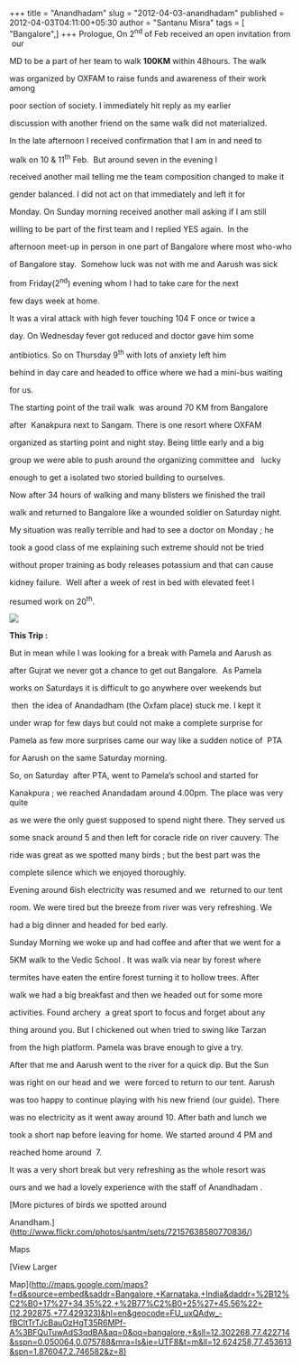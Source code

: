 +++
title = "Anandhadam"
slug = "2012-04-03-anandhadam"
published = 2012-04-03T04:11:00+05:30
author = "Santanu Misra"
tags = [ "Bangalore",]
+++
Prologue, On 2<sup>nd</sup> of Feb received an open invitation from  our

MD to be a part of her team to walk **100KM** within 48hours. The walk

was organized by OXFAM to raise funds and awareness of their work among

poor section of society. I immediately hit reply as my earlier

discussion with another friend on the same walk did not materialized.



In the late afternoon I received confirmation that I am in and need to

walk on 10 & 11<sup>th</sup> Feb.  But around seven in the evening I

received another mail telling me the team composition changed to make it

gender balanced. I did not act on that immediately and left it for

Monday. On Sunday morning received another mail asking if I am still

willing to be part of the first team and I replied YES again.  In the

afternoon meet-up in person in one part of Bangalore where most who-who

of Bangalore stay.  Somehow luck was not with me and Aarush was sick

from Friday(2<sup>nd</sup>) evening whom I had to take care for the next

few days week at home.



It was a viral attack with high fever touching 104 F once or twice a

day. On Wednesday fever got reduced and doctor gave him some

antibiotics. So on Thursday 9<sup>th</sup> with lots of anxiety left him

behind in day care and headed to office where we had a mini-bus waiting

for us.



The starting point of the trail walk  was around 70 KM from Bangalore

after  Kanakpura next to Sangam. There is one resort where OXFAM

organized as starting point and night stay. Being little early and a big

group we were able to push around the organizing committee and   lucky

enough to get a isolated two storied building to ourselves.



Now after 34 hours of walking and many blisters we finished the trail

walk and returned to Bangalore like a wounded soldier on Saturday night.

My situation was really terrible and had to see a doctor on Monday ; he

took a good class of me explaining such extreme should not be tried

without proper training as body releases potassium and that can cause

kidney failure.  Well after a week of rest in bed with elevated feet I

resumed work on 20<sup>th</sup>.



[![](../images/thumbnails/2012-04-03-anandhadam-Anandhadam.jpg)](../images/2012-04-03-anandhadam-Anandhadam.jpg)



**This Trip :**



But in mean while I was looking for a break with Pamela and Aarush as

after Gujrat we never got a chance to get out Bangalore.  As Pamela

works on Saturdays it is difficult to go anywhere over weekends but

 then  the idea of Anandadham (the Oxfam place) stuck me. I kept it

under wrap for few days but could not make a complete surprise for

Pamela as few more surprises came our way like a sudden notice of  PTA

for Aarush on the same Saturday morning.



So, on Saturday  after PTA, went to Pamela’s school and started for

Kanakpura ; we reached Anandadam around 4.00pm. The place was very quite

as we were the only guest supposed to spend night there. They served us

some snack around 5 and then left for coracle ride on river cauvery. The

ride was great as we spotted many birds ; but the best part was the

complete silence which we enjoyed thoroughly.



Evening around 6ish electricity was resumed and we  returned to our tent

room. We were tired but the breeze from river was very refreshing. We

had a big dinner and headed for bed early.



Sunday Morning we woke up and had coffee and after that we went for a

5KM walk to the Vedic School . It was walk via near by forest where

termites have eaten the entire forest turning it to hollow trees. After

walk we had a big breakfast and then we headed out for some more

activities. Found archery  a great sport to focus and forget about any

thing around you. But I chickened out when tried to swing like Tarzan

from the high platform. Pamela was brave enough to give a try.



After that me and Aarush went to the river for a quick dip. But the Sun

was right on our head and we  were forced to return to our tent. Aarush

was too happy to continue playing with his new friend (our guide). There

was no electricity as it went away around 10. After bath and lunch we

took a short nap before leaving for home. We started around 4 PM and

reached home around  7.



It was a very short break but very refreshing as the whole resort was

ours and we had a lovely experience with the staff of Anandhadam .



[More pictures of birds we spotted around

Anandham.](http://www.flickr.com/photos/santm/sets/72157638580770836/)



Maps



  

<span class="small">[View Larger

Map](http://maps.google.com/maps?f=d&source=embed&saddr=Bangalore,+Karnataka,+India&daddr=%2B12%C2%B0+17%27+34.35%22,+%2B77%C2%B0+25%27+45.56%22+(12.292875,+77.429323)&hl=en&geocode=FU_uxQAdw_-fBCltTrTJcBauOzHgT35R6MPf-A%3BFQuTuwAdS3qdBA&aq=0&oq=bangalore,+&sll=12.302268,77.422714&sspn=0.050064,0.075788&mra=ls&ie=UTF8&t=m&ll=12.624258,77.453613&spn=1.876047,2.746582&z=8)</span>
